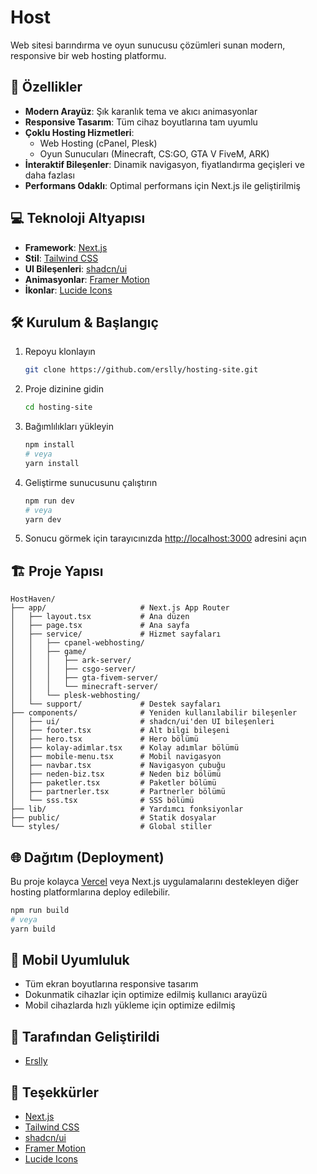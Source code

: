 # Host

Web sitesi barındırma ve oyun sunucusu çözümleri sunan modern, responsive bir web hosting platformu.

## 🚀 Özellikler

- **Modern Arayüz**: Şık karanlık tema ve akıcı animasyonlar
- **Responsive Tasarım**: Tüm cihaz boyutlarına tam uyumlu
- **Çoklu Hosting Hizmetleri**:
  - Web Hosting (cPanel, Plesk)
  - Oyun Sunucuları (Minecraft, CS:GO, GTA V FiveM, ARK)
- **İnteraktif Bileşenler**: Dinamik navigasyon, fiyatlandırma geçişleri ve daha fazlası
- **Performans Odaklı**: Optimal performans için Next.js ile geliştirilmiş

## 💻 Teknoloji Altyapısı

- **Framework**: [Next.js](https://nextjs.org/)
- **Stil**: [Tailwind CSS](https://tailwindcss.com/)
- **UI Bileşenleri**: [shadcn/ui](https://ui.shadcn.com/)
- **Animasyonlar**: [Framer Motion](https://www.framer.com/motion/)
- **İkonlar**: [Lucide Icons](https://lucide.dev/)

## 🛠️ Kurulum & Başlangıç

1. Repoyu klonlayın
   ```bash
   git clone https://github.com/erslly/hosting-site.git
   ```

2. Proje dizinine gidin
   ```bash
   cd hosting-site
   ```

3. Bağımlılıkları yükleyin
   ```bash
   npm install
   # veya
   yarn install
   ```

4. Geliştirme sunucusunu çalıştırın
   ```bash
   npm run dev
   # veya
   yarn dev
   ```

5. Sonucu görmek için tarayıcınızda [http://localhost:3000](http://localhost:3000) adresini açın

## 🏗️ Proje Yapısı

```
HostHaven/
├── app/                     # Next.js App Router
│   ├── layout.tsx           # Ana düzen
│   ├── page.tsx             # Ana sayfa
│   ├── service/             # Hizmet sayfaları
│   │   ├── cpanel-webhosting/
│   │   ├── game/
│   │   │   ├── ark-server/
│   │   │   ├── csgo-server/
│   │   │   ├── gta-fivem-server/
│   │   │   └── minecraft-server/
│   │   └── plesk-webhosting/
│   └── support/             # Destek sayfaları
├── components/              # Yeniden kullanılabilir bileşenler
│   ├── ui/                  # shadcn/ui'den UI bileşenleri
│   ├── footer.tsx           # Alt bilgi bileşeni
│   ├── hero.tsx             # Hero bölümü
│   ├── kolay-adimlar.tsx    # Kolay adımlar bölümü
│   ├── mobile-menu.tsx      # Mobil navigasyon
│   ├── navbar.tsx           # Navigasyon çubuğu
│   ├── neden-biz.tsx        # Neden biz bölümü
│   ├── paketler.tsx         # Paketler bölümü
│   ├── partnerler.tsx       # Partnerler bölümü
│   └── sss.tsx              # SSS bölümü
├── lib/                     # Yardımcı fonksiyonlar
├── public/                  # Statik dosyalar
└── styles/                  # Global stiller
```

## 🌐 Dağıtım (Deployment)

Bu proje kolayca [Vercel](https://vercel.com/) veya Next.js uygulamalarını destekleyen diğer hosting platformlarına deploy edilebilir.

```bash
npm run build
# veya
yarn build
```

## 📱 Mobil Uyumluluk

- Tüm ekran boyutlarına responsive tasarım
- Dokunmatik cihazlar için optimize edilmiş kullanıcı arayüzü
- Mobil cihazlarda hızlı yükleme için optimize edilmiş


## 👥 Tarafından Geliştirildi

- [Erslly](https://erslly.xyz)

## 🙏 Teşekkürler

- [Next.js](https://nextjs.org/)
- [Tailwind CSS](https://tailwindcss.com/)
- [shadcn/ui](https://ui.shadcn.com/)
- [Framer Motion](https://www.framer.com/motion/)
- [Lucide Icons](https://lucide.dev/)
